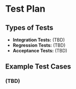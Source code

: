 # Test Plan

## Types of Tests
- **Integration Tests:** (TBD)
- **Regression Tests:** (TBD)
- **Acceptance Tests:** (TBD)
  
## Example Test Cases

### (TBD)

